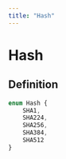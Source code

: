 ```yaml
---
title: "Hash"
---
```


# Hash

## Definition

```ts
enum Hash {
	SHA1,
	SHA224,
	SHA256,
	SHA384,
	SHA512
}
```
